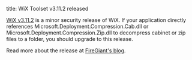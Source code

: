 title: WiX Toolset v3.11.2 released 

[WiX v3.11.2][dl11] is a minor security release of WiX. If your application directly references Microsoft.Deployment.Compression.Cab.dll or Microsoft.Deployment.Compression.Zip.dll to decompress cabinet or zip files to a folder, you should upgrade to this release.

Read more about the release at [FireGiant's blog][fg].

[dl11]: /releases/v3.11.2/stable
[fg]: https://www.firegiant.com/blog/2019/9/18/wix-v3.11.2-released/
